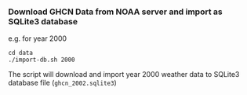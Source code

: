 
### Download GHCN Data from NOAA server and import as SQLite3 database

e.g. for year 2000

```
cd data
./import-db.sh 2000
```

The script will download and import year 2000 weather data to SQLite3 database file (`ghcn_2002.sqlite3`)


